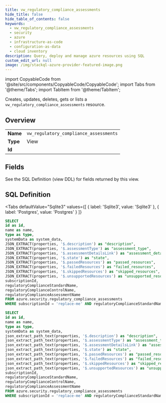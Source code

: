 ```yaml
--- 
title: vw_regulatory_compliance_assessments
hide_title: false
hide_table_of_contents: false
keywords:
  - vw_regulatory_compliance_assessments
  - security
  - azure
  - infrastructure-as-code
  - configuration-as-data
  - cloud inventory
description: Query, deploy and manage azure resources using SQL
custom_edit_url: null
image: /img/stackql-azure-provider-featured-image.png
---
```


import CopyableCode from '@site/src/components/CopyableCode/CopyableCode';
import Tabs from '@theme/Tabs';
import TabItem from '@theme/TabItem';

Creates, updates, deletes, gets or lists a <code>vw_regulatory_compliance_assessments</code> resource.

## Overview
<table><tbody>
<tr><td><b>Name</b></td><td><code>vw_regulatory_compliance_assessments</code></td></tr>
<tr><td><b>Type</b></td><td>View</td></tr>
<tr><td><b>Id</b></td><td><CopyableCode code="azure.security.vw_regulatory_compliance_assessments" /></td></tr>
</tbody></table>

## Fields

See the SQL Definition (view DDL) for fields returned by this view.

## SQL Definition

<Tabs
defaultValue="Sqlite3"
values={[
{ label: 'Sqlite3', value: 'Sqlite3' },
{ label: 'Postgres', value: 'Postgres' }
]}
>
<TabItem value="Sqlite3">

```sql
SELECT
id as id,
name as name,
type as type,
systemData as system_data,
JSON_EXTRACT(properties, '$.description') as "description",
JSON_EXTRACT(properties, '$.assessmentType') as "assessment_type",
JSON_EXTRACT(properties, '$.assessmentDetailsLink') as "assessment_details_link",
JSON_EXTRACT(properties, '$.state') as "state",
JSON_EXTRACT(properties, '$.passedResources') as "passed_resources",
JSON_EXTRACT(properties, '$.failedResources') as "failed_resources",
JSON_EXTRACT(properties, '$.skippedResources') as "skipped_resources",
JSON_EXTRACT(properties, '$.unsupportedResources') as "unsupported_resources",
subscriptionId,
regulatoryComplianceStandardName,
regulatoryComplianceControlName,
regulatoryComplianceAssessmentName
FROM azure.security.regulatory_compliance_assessments
WHERE subscriptionId = 'replace-me' AND regulatoryComplianceStandardName = 'replace-me' AND regulatoryComplianceControlName = 'replace-me';
```

</TabItem>
<TabItem value="Postgres">

```sql
SELECT
id as id,
name as name,
type as type,
systemData as system_data,
json_extract_path_text(properties, '$.description') as "description",
json_extract_path_text(properties, '$.assessmentType') as "assessment_type",
json_extract_path_text(properties, '$.assessmentDetailsLink') as "assessment_details_link",
json_extract_path_text(properties, '$.state') as "state",
json_extract_path_text(properties, '$.passedResources') as "passed_resources",
json_extract_path_text(properties, '$.failedResources') as "failed_resources",
json_extract_path_text(properties, '$.skippedResources') as "skipped_resources",
json_extract_path_text(properties, '$.unsupportedResources') as "unsupported_resources",
subscriptionId,
regulatoryComplianceStandardName,
regulatoryComplianceControlName,
regulatoryComplianceAssessmentName
FROM azure.security.regulatory_compliance_assessments
WHERE subscriptionId = 'replace-me' AND regulatoryComplianceStandardName = 'replace-me' AND regulatoryComplianceControlName = 'replace-me';
```

</TabItem>
</Tabs>
